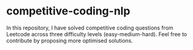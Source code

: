 # competitive-coding-nlp

In this repository, I have solved competitive coding questions from Leetcode across three difficulty levels (easy-medium-hard). Feel free to contribute by proposing more optimised solutions. 
